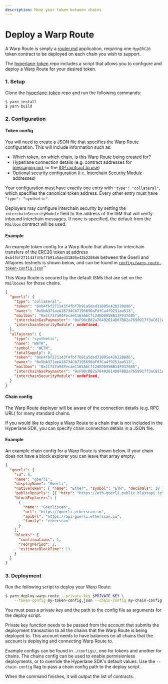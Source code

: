 ```yaml
---
description: Move your token between chains
---
```


# Deploy a Warp Route

A Warp Route is simply a [router.md](../../resources/building-applications/writing-contracts/router.md "mention") application, requiring one `HypERC20` token contract to be deployed on each chain you wish to support.

The [hyperlane-token](https://github.com/hyperlane-xyz/hyperlane-token) repo includes a script that allows you to configure and deploy a Warp Route for your desired token.

### 1. Setup

Clone the [hyperlane-token](https://github.com/hyperlane-xyz/hyperlane-token) repo and run the following commands:

```
$ yarn install
$ yarn build
```

### 2. Configuration

#### Token config

You will need to create a JSON file that specifies the Warp Route configuration. This will include information such as:

* Which token, on which chain, is this Warp Route being created for?
* Hyperlane connection details (e.g. contract addresses for [messaging.md](../../protocol-reference/messaging.md "mention"), or the [IGP contract to use](../guides/developers/paying-for-interchain-gas/which-igp-to-use-and-understanding-gas-amounts.md))
* Optional security configuration (i.e. [Interchain Security Module](../guides/developers/receive-1.md#interchain-security-modules) addresses)

Your configuration must have exactly one entry with `"type": "collateral"`, which specifies the canonical token address. Every other entry must have `"type": "synthetic"`.

Deployers may configure interchain security by setting the `interchainSecurityModule` field to the address of the ISM that will verify inbound interchain messages. If none is specified, the default from the `Mailbox` contract will be used.

#### Example

An example token config for a Warp Route that allows for interchain transfers of the ERC20 token at address `0xb4fbf271143f4fbf7b91a5ded31805e42b2208d6` between the Goerli and Alfajores testnets is shown below, and can be found in [`configs/warp-route-token-config.json`](https://github.com/hyperlane-xyz/hyperlane-token/blob/main/configs/warp-route-token-config.json)``

This Warp Route is secured by the default ISMs that are set on the `Mailboxes` for those chains.

```json
{
  "goerli": {
    "type": "collateral",
    "token": "0xb4fbf271143f4fbf7b91a5ded31805e42b2208d6",
    "owner": "0x5bA371aeA18734Cb7195650aFdfCa4f9251aa513",
    "mailbox": "0xCC737a94FecaeC165AbCf12dED095BB13F037685",
    "interchainGasPaymaster": "0xF90cB82a76492614D07B82a7658917f3aC811Ac1",
    "interchainSecurityModule": undefined,
  },
  "alfajores": {
    "type": "synthetic",
    "name": "WETH",
    "symbol": "WETH",
    "totalSupply": 0,
    "token": "0xb4fbf271143f4fbf7b91a5ded31805e42b2208d6",
    "owner": "0x5bA371aeA18734Cb7195650aFdfCa4f9251aa513",
    "mailbox": "0xCC737a94FecaeC165AbCf12dED095BB13F037685",
    "interchainGasPaymaster": "0xF90cB82a76492614D07B82a7658917f3aC811Ac1",
    "interchainSecurityModule": undefined,
  }
}
```

#### Chain config

The Warp Route deployer will be aware of the connection details (e.g. RPC URL) for many standard chains.

If you would like to deploy a Warp Route to a chain that is not included in the Hyperlane SDK, you can specify chain connection details in a JSON file.

#### Example

An example chain config for a Warp Route is shown below. If your chain does not have a block explorer you can leave that array empty.

```json
{
  "goerli": {
    "id": 5,
    "name": "goerli",
    "displayName": "Goerli",
    "nativeToken": { "name": "Ether", "symbol": "ETH", "decimals": 18 },
    "publicRpcUrls": [{ "http": "https://eth-goerli.public.blastapi.io" }],
    "blockExplorers": [
      {
        "name": "Goerliscan",
        "url": "https://goerli.etherscan.io",
        "apiUrl": "https://api-goerli.etherscan.io",
        "family": "etherscan"
      }
    ],
    "blocks": {
      "confirmations": 1,
      "reorgPeriod": 2,
      "estimateBlockTime": 13
    }
  }
}
```

### 3. Deployment

Run the following script to deploy your Warp Route:

```bash
$ yarn deploy-warp-route --private-key $PRIVATE_KEY \
    --token-config my-token-config.json --chain-config my-chain-config.json
```

You must pass a private key and the path to the config file as arguments for the deploy script.&#x20;

Private key function needs to be passed from the account that submits the deployment transaction to all the chains that the Warp Route is being deployed to. This account needs to have balances on all chains that the account is deploying and connecting Warp Route to.

Example configs can be found in `./configs/`, one for tokens and another for chains. The chains config can be used to enable permisionless deployments, or to override the Hyperlane SDK's default values. Use the `--chain-config` flag to pass a chain config path to the deploy script.

When the command finishes, it will output the list of contracts.
